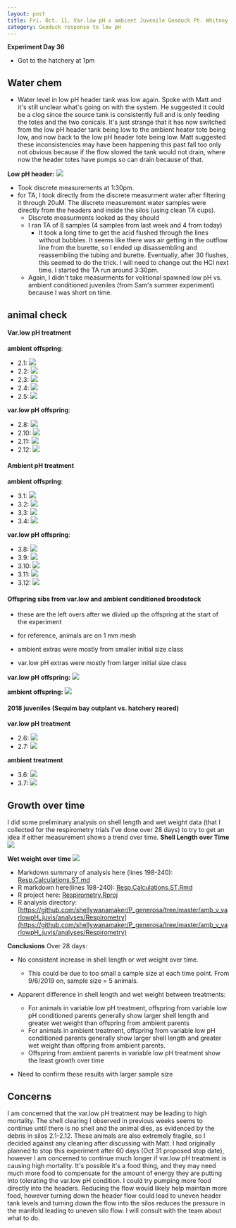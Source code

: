 ```yaml
---
layout: post
title: Fri. Oct. 11, Var.low pH x ambient Juvenile Geoduck Pt. Whitney
category: Geoduck response to low pH
---
```


**Experiment Day 36**

- Got to the hatchery at 1pm

## Water chem
- Water level in low pH header tank was low again. Spoke with Matt and it's still unclear what's going on with the system. He suggested it could be a clog since the source tank is consistently full and is only feeding the totes and the two conicals. It's just strange that it has now switched from the low pH header tank being low to the ambient heater tote being low, and now back to the low pH header tote being low. Matt suggested these inconsistencies may have been happening this past fall too only not obvious because if the flow slowed the tank would not drain, where now the header totes have pumps so can drain because of that.  

**Low pH header:**
![](https://drive.google.com/uc?export=view&id=1lDb-6_hAw_ILfrckHl-s64JFKOqOLzi9)

- Took discrete measurements at 1:30pm.
- for TA, I took directly from the discrete measurment water after filtering it through 20uM. The discrete measurement water samples were directly from the headers and inside the silos (using clean TA cups). 
	- Discrete measurments looked as they should 
	- I ran TA of 8 samples (4 samples from last week and 4 from today)
		- It took a long time to get the acid flushed through the lines without bubbles. It seems like there was air getting in the outflow line from the burette, so I ended up disassembling and reassembling the tubing and burette. Eventually, after 30 flushes, this seemed to do the trick. I will need to change out the HCl next time. I started the TA run around 3:30pm. 
	- Again, I didn't take measurments for volitional spawned low pH vs. ambient conditioned juveniles (from Sam's summer experiment) because I was short on time.

## animal check
#### Var.low pH treatment
**ambient offspring**:

- 2.1: [![](https://drive.google.com/uc?export=view&id=1Dl26zkZ0omYU1DrivWVDFWkgw8ZIoEwM)](https://drive.google.com/open?id=1Dl26zkZ0omYU1DrivWVDFWkgw8ZIoEwM)
- 2.2: [![](https://drive.google.com/uc?export=view&id=1VzpxOBXA9-htyDlihPmaczB0wUEx4K0Y)](https://drive.google.com/open?id=1VzpxOBXA9-htyDlihPmaczB0wUEx4K0Y)
- 2.3: [![](https://drive.google.com/uc?export=view&id=1CuFpKxoAGJAGDNEgXePUUUnoLsvmKU7c)](https://drive.google.com/open?id=1CuFpKxoAGJAGDNEgXePUUUnoLsvmKU7c)
- 2.4: [![](https://drive.google.com/uc?export=view&id=1VzpxOBXA9-htyDlihPmaczB0wUEx4K0Y)](https://drive.google.com/open?id=1VzpxOBXA9-htyDlihPmaczB0wUEx4K0Y)
- 2.5: [![](https://drive.google.com/uc?export=view&id=1eZD5sFVmhBLjpG3s4Q1apxZYuA94ZfWu)](https://drive.google.com/open?id=1eZD5sFVmhBLjpG3s4Q1apxZYuA94ZfWu)

**var.low pH offspring**:

- 2.8: [![](https://drive.google.com/uc?export=view&id=1tcwtRGhSFBcbymC_lDVgEtijZ4Cx6fJQ)](https://drive.google.com/open?id=1tcwtRGhSFBcbymC_lDVgEtijZ4Cx6fJQ)
- 2.10: [![](https://drive.google.com/uc?export=view&id=1_ayq6WmpZe80SYgyCYV90rrMgyEqpGoj)](https://drive.google.com/open?id=1_ayq6WmpZe80SYgyCYV90rrMgyEqpGoj)
- 2.11: [![](https://drive.google.com/uc?export=view&id=1myV3z6WLt7IbYwsPEBa9SohzJuCOrzeG)](https://drive.google.com/open?id=1myV3z6WLt7IbYwsPEBa9SohzJuCOrzeG)
- 2.12: [![](https://drive.google.com/uc?export=view&id=1u-ooRz_DpwNpu8MwQ9wwjRr8q6Md3EBP)](https://drive.google.com/open?id=1u-ooRz_DpwNpu8MwQ9wwjRr8q6Md3EBP)

#### Ambient pH treatment
**ambient offspring**:

- 3.1: [![](https://drive.google.com/uc?export=view&id=1K_hT8ndhLvqXU7ZQMOngPLg2q0vPEqmG)](https://drive.google.com/open?id=1K_hT8ndhLvqXU7ZQMOngPLg2q0vPEqmG)
- 3.2: [![](https://drive.google.com/uc?export=view&id=1xqhnXG9zqHEbPNl-mOpy7mBh9YhXWPVG)](https://drive.google.com/open?id=1xqhnXG9zqHEbPNl-mOpy7mBh9YhXWPVG)
- 3.3: [![](https://drive.google.com/uc?export=view&id=1_WN840bj-1vNXO_sa-OJi5WO4SQRhUkb)](https://drive.google.com/open?id=1_WN840bj-1vNXO_sa-OJi5WO4SQRhUkb)
- 3.4: [![](https://drive.google.com/uc?export=view&id=13WmBPLwAceH_VavVuJnQ8K8OdQA-_ERo)](https://drive.google.com/open?id=13WmBPLwAceH_VavVuJnQ8K8OdQA-_ERo)

**var.low pH offspring**:

- 3.8: [![](https://drive.google.com/uc?export=view&id=1rznNDIEvbtykKwh2jyEYvrMaW0KxzGyq)](https://drive.google.com/open?id=1rznNDIEvbtykKwh2jyEYvrMaW0KxzGyq)
- 3.9: [![](https://drive.google.com/uc?export=view&id=15bQEuG8OHIEsc4oHvs7vhStsKkiM3AcW)](https://drive.google.com/open?id=15bQEuG8OHIEsc4oHvs7vhStsKkiM3AcW)
- 3.10: [![](https://drive.google.com/uc?export=view&id=1HZCcZsdW-YuxuFapsiEtFuZbeKur3-CE)](https://drive.google.com/open?id=1HZCcZsdW-YuxuFapsiEtFuZbeKur3-CE)
- 3.11: [![](https://drive.google.com/uc?export=view&id=1evzif64Ov50sZLdFN05sd1yEfifhKj5-)](https://drive.google.com/open?id=1evzif64Ov50sZLdFN05sd1yEfifhKj5-)
- 3.12: [![](https://drive.google.com/uc?export=view&id=1Tljbz2M3PhCvLP28a3Ko9XSWm0Gcm1AA)](https://drive.google.com/open?id=1Tljbz2M3PhCvLP28a3Ko9XSWm0Gcm1AA) 

#### Offspring sibs from var.low and ambient conditioned broodstock 
- these are the left overs after we divied up the offspring at the start of the experiment

- for reference, animals are on 1 mm mesh
- ambient extras were mostly from smaller initial size class 
- var.low pH extras were mostly from larger initial size class

**var.low pH offspring:**
[![](https://drive.google.com/uc?export=view&id=1Cn03La0L3G_HBABgc8Dw49njeQ8sL49i)](https://drive.google.com/open?id=1Cn03La0L3G_HBABgc8Dw49njeQ8sL49i) 

**ambient offspring:**
[![](https://drive.google.com/uc?export=view&id=1_43foSk05lvIijuwmMx-meTWNV5ZgoIa)](https://drive.google.com/open?id=1_43foSk05lvIijuwmMx-meTWNV5ZgoIa) 

#### 2018 juveniles (Sequim bay outplant vs. hatchery reared)
**var.low pH treatment**
- 2.6: [![](https://drive.google.com/uc?export=view&id=1UvuoE3JJYOH5J32s99qpDQUSEcZ5hRjy)](https://drive.google.com/open?id=1UvuoE3JJYOH5J32s99qpDQUSEcZ5hRjy)
- 2.7: [![](https://drive.google.com/uc?export=view&id=1ViLGb4eh7A2lcpN4mTsJL0iazFw-G-nY)](https://drive.google.com/open?id=1ViLGb4eh7A2lcpN4mTsJL0iazFw-G-nY) 

**ambient treatment**

- 3.6: [![](https://drive.google.com/uc?export=view&id=1-Lq_YxPH4bo0m9_CIgBQapuIY6_LOHR9)](https://drive.google.com/open?id=1-Lq_YxPH4bo0m9_CIgBQapuIY6_LOHR9)
- 3.7: [![](https://drive.google.com/uc?export=view&id=1I2cqdMfuXsEc7L6aAyJbPWkJOpZXc8XC)](https://drive.google.com/open?id=1I2cqdMfuXsEc7L6aAyJbPWkJOpZXc8XC) 

## Growth over time
I did some preliminary analysis on shell length and wet weight data (that I collected for the respirometry trials I've done over 28 days) to try to get an idea if either measurement shows a trend over time. 
**Shell Length over Time**
[![](https://raw.githubusercontent.com/shellywanamaker/P_generosa/master/amb_v_varlowpH_juvis/analyses/Respirometry/Resp.Calculations.ST_files/figure-markdown_github/unnamed-chunk-23-3.png)](https://github.com/shellywanamaker/P_generosa/blob/master/amb_v_varlowpH_juvis/analyses/Respirometry/Resp.Calculations.ST_files/figure-markdown_github/unnamed-chunk-23-3.png)

**Wet weight over time**
[![](https://raw.githubusercontent.com/shellywanamaker/P_generosa/master/amb_v_varlowpH_juvis/analyses/Respirometry/Resp.Calculations.ST_files/figure-markdown_github/unnamed-chunk-23-4.png)](https://github.com/shellywanamaker/P_generosa/blob/master/amb_v_varlowpH_juvis/analyses/Respirometry/Resp.Calculations.ST_files/figure-markdown_github/unnamed-chunk-23-4.png)

- Markdown summary of analysis here (lines 198-240): [Resp.Calculations.ST.md](https://github.com/shellywanamaker/P_generosa/blob/master/amb_v_varlowpH_juvis/analyses/Respirometry/Resp.Calculations.ST.md)
- R markdown here(lines 198-240): [Resp.Calculations.ST.Rmd](https://github.com/shellywanamaker/P_generosa/blob/master/amb_v_varlowpH_juvis/analyses/Respirometry/Resp.Calculations.ST.Rmd)
- R project here: [Respirometry.Rproj](https://github.com/shellywanamaker/P_generosa/blob/master/amb_v_varlowpH_juvis/analyses/Respirometry/Respirometry.Rproj)
- R analysis directory: [https://github.com/shellywanamaker/P_generosa/tree/master/amb_v_varlowpH_juvis/analyses/Respirometry](https://github.com/shellywanamaker/P_generosa/tree/master/amb_v_varlowpH_juvis/analyses/Respirometry)

**Conclusions**
Over 28 days:

- No consistent increase in shell length or wet weight over time. 
	- This could be due to too small a sample size at each time point. From 9/6/2019 on, sample size = 5 animals. 
- Apparent difference in shell length and wet weight between treatments:
	- For animals in variable low pH treatment, offspring from variable low pH conditioned parents generally show larger shell length and greater wet weight than offspring from ambient parents
	- For animals in ambient treatment, offspring from variable low pH conditioned parents generally show larger shell length and greater wet weight than offpring from ambient parents. 
	- Offspring from ambient parents in variable low pH treatment show the least growth over time

- Need to confirm these results with larger sample size

## Concerns
I am concerned that the var.low pH treatment may be leading to high mortality. The shell clearing I observed in previous weeks seems to continue until there is no shell and the animal dies, as evidenced by the debris in silos 2.1-2.12. These animals are also extremely fragile, so I decided against any cleaning after discussing with Matt. I had originally planned to stop this experiment after 60 days (Oct 31 proposed stop date), however I am concerned to continue much longer if var.low pH treatment is causing high mortality. It's possible it's a food thing, and they may need much more food to compensate for the amount of energy they are putting into tolerating the var.low pH condition. I could try pumping more food directly into the headers. Reducing the flow would likely help maintain more food, however turning down the header flow could lead to uneven header tank levels and turning down the flow into the silos reduces the pressure in the manifold leading to uneven silo flow. I will consult with the team about what to do.